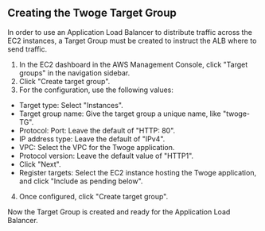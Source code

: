 ## Creating the Twoge Target Group

In order to use an Application Load Balancer to distribute traffic across the EC2 instances, a Target Group must be created to instruct the ALB where to send traffic.

1. In the EC2 dashboard in the AWS Management Console, click "Target groups" in the navigation sidebar.
2. Click "Create target group".
3. For the configuration, use the following values:
  - Target type: Select "Instances".
  - Target group name: Give the target group a unique name, like "twoge-TG".
  - Protocol: Port: Leave the default of "HTTP: 80".
  - IP address type: Leave the default of "IPv4".
  - VPC: Select the VPC for the Twoge application.
  - Protocol version: Leave the default value of "HTTP1".
  - Click "Next".
  - Register targets: Select the EC2 instance hosting the Twoge application, and click "Include as pending below".
4. Once configured, click "Create target group".

Now the Target Group is created and ready for the Application Load Balancer.
